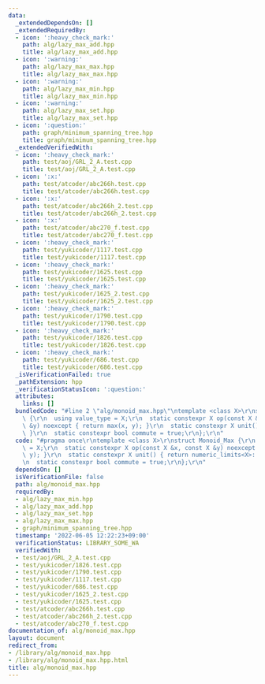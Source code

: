 ```yaml
---
data:
  _extendedDependsOn: []
  _extendedRequiredBy:
  - icon: ':heavy_check_mark:'
    path: alg/lazy_max_add.hpp
    title: alg/lazy_max_add.hpp
  - icon: ':warning:'
    path: alg/lazy_max_max.hpp
    title: alg/lazy_max_max.hpp
  - icon: ':warning:'
    path: alg/lazy_max_min.hpp
    title: alg/lazy_max_min.hpp
  - icon: ':warning:'
    path: alg/lazy_max_set.hpp
    title: alg/lazy_max_set.hpp
  - icon: ':question:'
    path: graph/minimum_spanning_tree.hpp
    title: graph/minimum_spanning_tree.hpp
  _extendedVerifiedWith:
  - icon: ':heavy_check_mark:'
    path: test/aoj/GRL_2_A.test.cpp
    title: test/aoj/GRL_2_A.test.cpp
  - icon: ':x:'
    path: test/atcoder/abc266h.test.cpp
    title: test/atcoder/abc266h.test.cpp
  - icon: ':x:'
    path: test/atcoder/abc266h_2.test.cpp
    title: test/atcoder/abc266h_2.test.cpp
  - icon: ':x:'
    path: test/atcoder/abc270_f.test.cpp
    title: test/atcoder/abc270_f.test.cpp
  - icon: ':heavy_check_mark:'
    path: test/yukicoder/1117.test.cpp
    title: test/yukicoder/1117.test.cpp
  - icon: ':heavy_check_mark:'
    path: test/yukicoder/1625.test.cpp
    title: test/yukicoder/1625.test.cpp
  - icon: ':heavy_check_mark:'
    path: test/yukicoder/1625_2.test.cpp
    title: test/yukicoder/1625_2.test.cpp
  - icon: ':heavy_check_mark:'
    path: test/yukicoder/1790.test.cpp
    title: test/yukicoder/1790.test.cpp
  - icon: ':heavy_check_mark:'
    path: test/yukicoder/1826.test.cpp
    title: test/yukicoder/1826.test.cpp
  - icon: ':heavy_check_mark:'
    path: test/yukicoder/686.test.cpp
    title: test/yukicoder/686.test.cpp
  _isVerificationFailed: true
  _pathExtension: hpp
  _verificationStatusIcon: ':question:'
  attributes:
    links: []
  bundledCode: "#line 2 \"alg/monoid_max.hpp\"\ntemplate <class X>\r\nstruct Monoid_Max\
    \ {\r\n  using value_type = X;\r\n  static constexpr X op(const X &x, const X\
    \ &y) noexcept { return max(x, y); }\r\n  static constexpr X unit() { return numeric_limits<X>::lowest();\
    \ }\r\n  static constexpr bool commute = true;\r\n};\r\n"
  code: "#pragma once\r\ntemplate <class X>\r\nstruct Monoid_Max {\r\n  using value_type\
    \ = X;\r\n  static constexpr X op(const X &x, const X &y) noexcept { return max(x,\
    \ y); }\r\n  static constexpr X unit() { return numeric_limits<X>::lowest(); }\r\
    \n  static constexpr bool commute = true;\r\n};\r\n"
  dependsOn: []
  isVerificationFile: false
  path: alg/monoid_max.hpp
  requiredBy:
  - alg/lazy_max_min.hpp
  - alg/lazy_max_add.hpp
  - alg/lazy_max_set.hpp
  - alg/lazy_max_max.hpp
  - graph/minimum_spanning_tree.hpp
  timestamp: '2022-06-05 12:22:23+09:00'
  verificationStatus: LIBRARY_SOME_WA
  verifiedWith:
  - test/aoj/GRL_2_A.test.cpp
  - test/yukicoder/1826.test.cpp
  - test/yukicoder/1790.test.cpp
  - test/yukicoder/1117.test.cpp
  - test/yukicoder/686.test.cpp
  - test/yukicoder/1625_2.test.cpp
  - test/yukicoder/1625.test.cpp
  - test/atcoder/abc266h.test.cpp
  - test/atcoder/abc266h_2.test.cpp
  - test/atcoder/abc270_f.test.cpp
documentation_of: alg/monoid_max.hpp
layout: document
redirect_from:
- /library/alg/monoid_max.hpp
- /library/alg/monoid_max.hpp.html
title: alg/monoid_max.hpp
---
```

